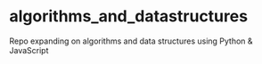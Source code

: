 # algorithms_and_datastructures
Repo expanding on algorithms and data structures using Python &amp; JavaScript
